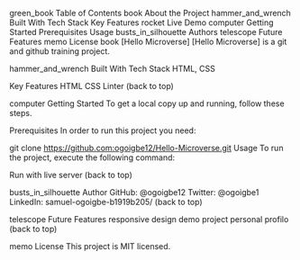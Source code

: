 green_book Table of Contents
book About the Project
hammer_and_wrench Built With
Tech Stack
Key Features
rocket Live Demo
computer Getting Started
Prerequisites
Usage
busts_in_silhouette Authors
telescope Future Features
memo License
book [Hello Microverse]
[Hello Microverse] is a git and github training project.

hammer_and_wrench Built With
Tech Stack
HTML, CSS

Key Features
HTML
CSS
Linter
(back to top)


computer Getting Started
To get a local copy up and running, follow these steps.

Prerequisites
In order to run this project you need:

 git clone https://github.com:ogoigbe12/Hello-Microverse.git
Usage
To run the project, execute the following command:

  Run with live server
(back to top)

busts_in_silhouette Author
GitHub: @ogoigbe12
Twitter: @ogoigbe1
LinkedIn: samuel-ogoigbe-b1919b205/
(back to top)

telescope Future Features
 responsive design
 demo project
 personal profilo
(back to top)

memo License
This project is MIT licensed.